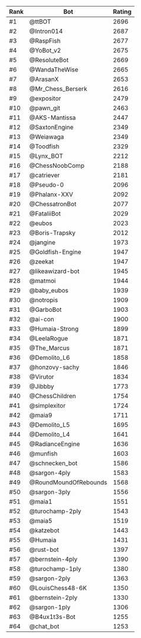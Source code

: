 Rank|Bot|Rating
---|---|---
#1|@ttBOT|2696
#2|@Intron014|2687
#3|@RaspFish|2677
#4|@YoBot_v2|2675
#5|@ResoluteBot|2669
#6|@WandaTheWise|2665
#7|@ArasanX|2653
#8|@Mr_Chess_Berserk|2616
#9|@expositor|2479
#10|@pawn_git|2463
#11|@AKS-Mantissa|2447
#12|@SaxtonEngine|2349
#13|@Weiawaga|2349
#14|@Toodfish|2329
#15|@Lynx_BOT|2212
#16|@ChessNoobComp|2188
#17|@catriever|2181
#18|@Pseudo-0|2096
#19|@Phalanx-XXV|2092
#20|@ChessatronBot|2077
#21|@FataliiBot|2029
#22|@eubos|2023
#23|@Boris-Trapsky|2012
#24|@jangine|1973
#25|@Goldfish-Engine|1947
#26|@zeekat|1947
#27|@likeawizard-bot|1945
#28|@matmoi|1944
#29|@baby_eubos|1939
#30|@notropis|1909
#31|@GarboBot|1903
#32|@ai-con|1900
#33|@Humaia-Strong|1899
#34|@LeelaRogue|1871
#35|@The_Marcus|1871
#36|@Demolito_L6|1858
#37|@honzovy-sachy|1846
#38|@Virutor|1834
#39|@Jibbby|1773
#40|@ChessChildren|1754
#41|@simplexitor|1724
#42|@maia9|1711
#43|@Demolito_L5|1695
#44|@Demolito_L4|1641
#45|@RadianceEngine|1636
#46|@munfish|1603
#47|@schnecken_bot|1586
#48|@sargon-4ply|1583
#49|@RoundMoundOfRebounds|1568
#50|@sargon-3ply|1556
#51|@maia1|1551
#52|@turochamp-2ply|1543
#53|@maia5|1519
#54|@katzebot|1443
#55|@Humaia|1431
#56|@rust-bot|1397
#57|@bernstein-4ply|1390
#58|@turochamp-1ply|1380
#59|@sargon-2ply|1363
#60|@LouisChess48-6K|1350
#61|@bernstein-2ply|1330
#62|@sargon-1ply|1306
#63|@B4ux1t3s-Bot|1255
#64|@chat_bot|1253
